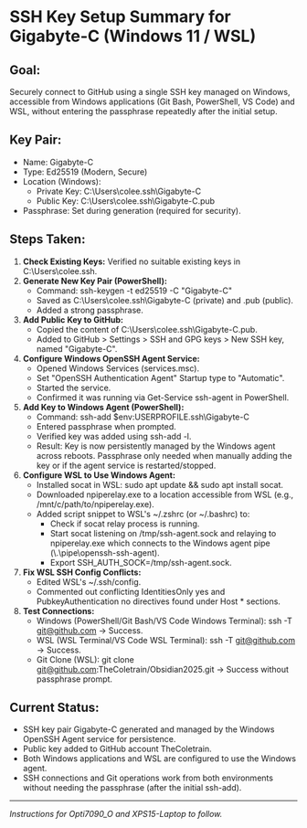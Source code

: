 # SSH Key Setup Summary for Gigabyte-C (Windows 11 / WSL)

## Goal:
Securely connect to GitHub using a single SSH key managed on Windows, accessible from Windows applications (Git Bash, PowerShell, VS Code) and WSL, without entering the passphrase repeatedly after the initial setup.

## Key Pair:
- Name: Gigabyte-C
- Type: Ed25519 (Modern, Secure)
- Location (Windows):
    - Private Key: C:\Users\colee\.ssh\Gigabyte-C
    - Public Key: C:\Users\colee\.ssh\Gigabyte-C.pub
- Passphrase: Set during generation (required for security).

## Steps Taken:

1.  **Check Existing Keys:** Verified no suitable existing keys in C:\Users\colee\.ssh\.
2.  **Generate New Key Pair (PowerShell):**
    - Command: ssh-keygen -t ed25519 -C "Gigabyte-C"
    - Saved as C:\Users\colee\.ssh\Gigabyte-C (private) and .pub (public).
    - Added a strong passphrase.
3.  **Add Public Key to GitHub:**
    - Copied the content of C:\Users\colee\.ssh\Gigabyte-C.pub.
    - Added to GitHub > Settings > SSH and GPG keys > New SSH key, named "Gigabyte-C".
4.  **Configure Windows OpenSSH Agent Service:**
    - Opened Windows Services (services.msc).
    - Set "OpenSSH Authentication Agent" Startup type to "Automatic".
    - Started the service.
    - Confirmed it was running via Get-Service ssh-agent in PowerShell.
5.  **Add Key to Windows Agent (PowerShell):**
    - Command: ssh-add $env:USERPROFILE\.ssh\Gigabyte-C
    - Entered passphrase when prompted.
    - Verified key was added using ssh-add -l.
    - Result: Key is now persistently managed by the Windows agent across reboots. Passphrase only needed when manually adding the key or if the agent service is restarted/stopped.
6.  **Configure WSL to Use Windows Agent:**
    - Installed socat in WSL: sudo apt update && sudo apt install socat.
    - Downloaded npiperelay.exe to a location accessible from WSL (e.g., /mnt/c/path/to/npiperelay.exe).
    - Added script snippet to WSL's ~/.zshrc (or ~/.bashrc) to:
        - Check if socat relay process is running.
        - Start socat listening on /tmp/ssh-agent.sock and relaying to npiperelay.exe which connects to the Windows agent pipe (\\.\pipe\openssh-ssh-agent).
        - Export SSH_AUTH_SOCK=/tmp/ssh-agent.sock.
7.  **Fix WSL SSH Config Conflicts:**
    - Edited WSL's ~/.ssh/config.
    - Commented out conflicting IdentitiesOnly yes and PubkeyAuthentication no directives found under Host * sections.
8.  **Test Connections:**
    - Windows (PowerShell/Git Bash/VS Code Windows Terminal): ssh -T git@github.com -> Success.
    - WSL (WSL Terminal/VS Code WSL Terminal): ssh -T git@github.com -> Success.
    - Git Clone (WSL): git clone git@github.com:TheColetrain/Obsidian2025.git -> Success without passphrase prompt.

## Current Status:
- SSH key pair Gigabyte-C generated and managed by the Windows OpenSSH Agent service for persistence.
- Public key added to GitHub account TheColetrain.
- Both Windows applications and WSL are configured to use the Windows agent.
- SSH connections and Git operations work from both environments without needing the passphrase (after the initial ssh-add).

---
*Instructions for Opti7090_O and XPS15-Laptop to follow.*